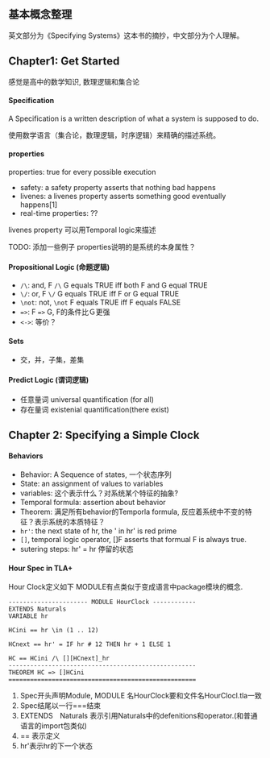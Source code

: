 ## 基本概念整理

英文部分为《Specifying Systems》这本书的摘抄，中文部分为个人理解。

## Chapter1: Get Started

感觉是高中的数学知识, 数理逻辑和集合论

#### Specification

A Specification is a written description of what a system is supposed to do.

使用数学语言（集合论，数理逻辑，时序逻辑）来精确的描述系统。

#### properties

properties: true for every possible execution
* safety: a safety property asserts that nothing bad happens
* livenes: a livenes property asserts something good eventually happens[1]
* real-time properties:  ??

livenes property 可以用Temporal logic来描述

TODO: 添加一些例子
properties说明的是系统的本身属性？

#### Propositional Logic (命题逻辑)

* `/\`: and, F `/\` G equals TRUE iff both F and G equal TRUE
* `\/`:  or,  F `\/` G equals TRUE iff F or G equal TRUE
* `\not`: not, `\not` F equals TRUE iff F equals FALSE
* `=>`: F `=>` G, F的条件比Ｇ更强
* `<->`: 等价？

#### Sets

* 交，并，子集，差集

#### Predict Logic (谓词逻辑)

* 任意量词 universal quantification (for all) 
* 存在量词 existenial quantification(there exist)


## Chapter 2: Specifying a Simple Clock

#### Behaviors

* Behavior: A Sequence of states, 一个状态序列
* State: an assignment of values to variables
* variables: 这个表示什么？对系统某个特征的抽象?
* Temporal formula: assertion about behavior
* Theorem: 满足所有behavior的Temporla formula, 反应着系统中不变的特征？表示系统的本质特征？
* `hr'`: the next state of hr, the ' in hr' is red prime
* `[]`, temporal logic operator, []F asserts that formual F is always true.
* sutering steps: hr' = hr 停留的状态


#### Hour Spec in TLA+

Hour Clock定义如下
MODULE有点类似于变成语言中package模块的概念.

```
---------------------- MODULE HourClock ------------
EXTENDS Naturals
VARIABLE hr

HCini == hr \in (1 .. 12)

HCnext == hr' = IF hr # 12 THEN hr + 1 ELSE 1

HC == HCini /\ [][HCnext]_hr
----------------------------------------------------
THEOREM HC => []HCini
====================================================
```

1. Spec开头声明Module, MODULE 名HourClock要和文件名HourClocl.tla一致
2. Spec结尾以一行===结束
3. EXTENDS　Naturals 表示引用Naturals中的defenitions和operator.(和普通语言的import包类似)
4. == 表示定义
5. hr'表示hr的下一个状态


